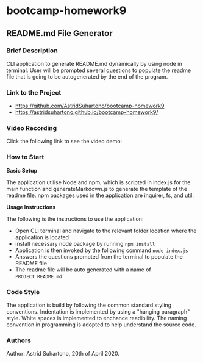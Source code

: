 # bootcamp-homework9

## README.md File Generator

### Brief Description

CLI application to generate README.md dynamically by using node in terminal. User will be prompted several questions to populate the readme file that is going to be autogenerated by the end of the program. 

### Link to the Project

* https://github.com/AstridSuhartono/bootcamp-homework9
* https://astridsuhartono.github.io/bootcamp-homework9/

### Video Recording

Click the following link to see the video demo:

### How to Start

**Basic Setup**

The application utilise Node and npm, which is scripted in index.js for the main function and generateMarkdown.js to generate the template of the readme file. npm packages used in the application are inquirer, fs, and util.

**Usage Instructions**

The following is the instructions to use the application:
* Open CLI terminal and navigate to the relevant folder location where the application is located
* install necessary node package by running `npm install`
* Application is then invoked by the following command `node index.js`
* Answers the questions prompted from the terminal to populate the README file
* The readme file will be auto generated with a name of `PROJECT_README.md`


### Code Style

The application is build by following the common standard styling conventions. Indentation is implemented by using a "hanging paragraph" style. 
White spaces is implemented to enchance readibility. The naming convention in programming is adopted to help understand the source code.

### Authors

Author: Astrid Suhartono, 20th of April 2020.